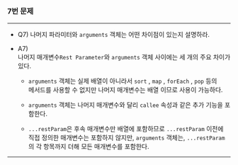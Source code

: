 ### 7번 문제

---

- Q7) 나머지 파라미터와 `arguments` 객체는 어떤 차이점이 있는지 설명하라.

- A7)    
  나머지 매개변수`Rest Parameter`와 `arguments` 객체 사이에는 세 개의 주요 차이가 있다.

  - `arguments` 객체는 실제 배열이 아니라서 `sort` , `map` , `forEach` , `pop` 등의   
  메서드를 사용할 수 없지만 나머지 매개변수는 배열 이므로 사용이 가능하다.

  - `arguments` 객체는 나머지 매개변수와 달리 `callee` 속성과 같은 추가 기능을 포함한다.

  - `...restParam`은 후속 매개변수만 배열에 포함하므로 `...restParam` 이전에 직접 정의한 매개변수는 포함하지 않지만, `arguments` 객체는, `...restParam`의 각 항목까지 더해 모든 매개변수를 포함한다.

---
